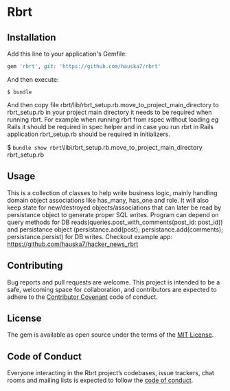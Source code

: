 # Rbrt

## Installation

Add this line to your application's Gemfile:

```ruby
gem 'rbrt', git: 'https://github.com/hauska7/rbrt'
```

And then execute:

    $ bundle

And then copy file rbrt/lib/rbrt_setup.rb.move_to_project_main_directory to rbrt_setup.rb in your project main directory it needs to be required when running rbrt. For example when running rbrt from rspec without loading eg Rails it should be required in spec helper and in case you run rbrt in Rails application rbrt_setup.rb should be required in initializers.

   $ `bundle show rbrt`\lib\rbrt_setup.rb.move_to_project_main_directory rbrt_setup.rb

## Usage

This is a collection of classes to help write business logic, mainly handling domain object associations like has_many, has_one and role. It will also keep state for new/destroyed objects/associations that can later be read by persistance object to generate proper SQL writes. Program can depend on query methods for DB reads(queries.post_with_comments(post_id: post_id)) and persistance object (persistance.add(post); persistance.add(comments); persistance.persist) for DB writes.
Checkout example app: https://github.com/hauska7/hacker_news_rbrt

## Contributing

Bug reports and pull requests are welcome. This project is intended to be a safe, welcoming space for collaboration, and contributors are expected to adhere to the [Contributor Covenant](http://contributor-covenant.org) code of conduct.

## License

The gem is available as open source under the terms of the [MIT License](https://opensource.org/licenses/MIT).

## Code of Conduct

Everyone interacting in the Rbrt project’s codebases, issue trackers, chat rooms and mailing lists is expected to follow the [code of conduct](https://github.com/hauska7/rbrt/blob/master/CODE_OF_CONDUCT.md).
